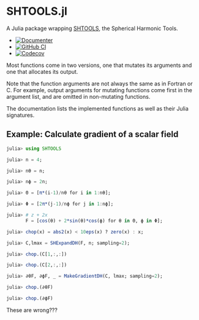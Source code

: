 # SHTOOLS.jl

A Julia package wrapping
[SHTOOLS](https://github.com/SHTOOLS/SHTOOLS), the Spherical Harmonic
Tools.

* [![Documenter](https://img.shields.io/badge/docs-dev-blue.svg)](https://eschnett.github.io/SHTOOLS.jl/dev)
* [![GitHub
  CI](https://github.com/eschnett/SHTOOLS.jl/workflows/CI/badge.svg)](https://github.com/eschnett/SHTOOLS.jl/actions)
* [![Codecov](https://codecov.io/gh/eschnett/SHTOOLS.jl/branch/main/graph/badge.svg)](https://codecov.io/gh/eschnett/SHTOOLS.jl)

Most functions come in two versions, one that mutates its arguments
and one that allocates its output.

Note that the function arguments are not always the same as in Fortran
or C. For example, output arguments for mutating functions come first
in the argument list, and are omitted in non-mutating functions.

The documentation lists the implemented functions as well as their
Julia signatures.

## Example: Calculate gradient of a scalar field

```Julia
julia> using SHTOOLS

julia> n = 4;

julia> nθ = n;

julia> nϕ = 2n;

julia> Θ = [π*(i-1)/nθ for i in 1:nθ];

julia> Φ = [2π*(j-1)/nϕ for j in 1:nϕ];

julia> # z + 2x
       F = [cos(θ) + 2*sin(θ)*cos(ϕ) for θ in Θ, ϕ in Φ];

julia> chop(x) = abs2(x) < 10eps(x) ? zero(x) : x;

julia> C,lmax = SHExpandDH(F, n; sampling=2);

julia> chop.(C[1,:,:])

julia> chop.(C[2,:,:])

julia> ∂θF, ∂ϕF, _ = MakeGradientDH(C, lmax; sampling=2);

julia> chop.(∂θF)

julia> chop.(∂ϕF)
```
These are wrong???
